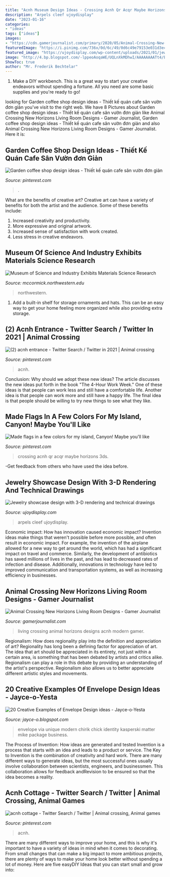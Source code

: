 ```yaml
---
title: "Acnh Museum Design Ideas - Crossing Acnh Qr Acqr Maybe Horizons 3ds"
description: "Arpels cleef ujoydisplay"
date: "2023-01-16"
categories:
- "ideas"
tags: ["ideas"]
images:
- "https://cdn.gamerjournalist.com/primary/2020/05/Animal-Crossing-New-Horizons-Living-Room-Designs.jpg"
featuredImage: "https://i.pinimg.com/736x/0d/6c/49/0d6c49e79153e031d3ecfb8a4b86e302.jpg"
featured_image: "https://ujoydisplay.com/wp-content/uploads/2021/01/jewelry-showcase-design_ujoydisplay-16.jpg"
image: "http://4.bp.blogspot.com/-lppeoAoqaWE/UQLnXkMDhwI/AAAAAAAATt4/EQTxwXNu2ms/s1600/18a-envelope-design.jpg"
ShowToc: true
author: "Mr. Frederik Bechtelar"
---
```



1. Make a DIY workbench. This is a great way to start your creative endeavors without spending a fortune. All you need are some basic supplies and you're ready to go!

	

		
looking for Garden coffee shop design ideas - Thiết kế quán cafe sân vườn đơn giản you've visit to the right web. We have 8 Pictures about Garden coffee shop design ideas - Thiết kế quán cafe sân vườn đơn giản like Animal Crossing New Horizons Living Room Designs - Gamer Journalist, Garden coffee shop design ideas - Thiết kế quán cafe sân vườn đơn giản and also Animal Crossing New Horizons Living Room Designs - Gamer Journalist. Here it is:
		
    
## Garden Coffee Shop Design Ideas - Thiết Kế Quán Cafe Sân Vườn đơn Giản

<img loading=lazy src="https://i.pinimg.com/736x/c9/2d/93/c92d93485f3712a92e7833736267cec1.jpg" onerror="this.onerror=null;this.src='https://tse4.mm.bing.net/th?id=OIP.b6nlHF59wLc34TevowuRkQHaFj&amp;pid=15.1';" alt="Garden coffee shop design ideas - Thiết kế quán cafe sân vườn đơn giản">

_Source: pinterest.com_

>. 

	

What are the benefits of creative art?
Creative art can have a variety of benefits for both the artist and the audience. Some of these benefits include: 
1. Increased creativity and productivity.
2. More expressive and original artwork.
3. Increased sense of satisfaction with work created. 
4. Less stress in creative endeavors.

    
## Museum Of Science And Industry Exhibits Materials Science Research

<img loading=lazy src="http://www.mccormick.northwestern.edu/images/news/2015/07/museum-of-science-and-industry-exhibits-materials-science-research-fb.jpg" onerror="this.onerror=null;this.src='https://tse1.mm.bing.net/th?id=OIP.aML4jD16V6znhiCwkUDPNQHaD4&amp;pid=15.1';" alt="Museum of Science and Industry Exhibits Materials Science Research">

_Source: mccormick.northwestern.edu_

>northwestern. 

	

1. Add a built-in shelf for storage ornaments and hats. This can be an easy way to get your home feeling more organized while also providing extra storage.

    
## (2) Acnh Entrance - Twitter Search / Twitter In 2021 | Animal Crossing

<img loading=lazy src="https://i.pinimg.com/736x/0d/6c/49/0d6c49e79153e031d3ecfb8a4b86e302.jpg" onerror="this.onerror=null;this.src='https://tse1.mm.bing.net/th?id=OIP.L7IS0tyG6WUyme_l99kOEgHaEK&amp;pid=15.1';" alt="(2) acnh entrance - Twitter Search / Twitter in 2021 | Animal crossing">

_Source: pinterest.com_

>acnh. 

	

Conclusion: Why should we adopt these new ideas?
The article discusses the new ideas put forth in the book "The 4-Hour Work Week." One of these ideas is that people can work less and still have a comfortable life. Another idea is that people can work more and still have a happy life. The final idea is that people should be willing to try new things to see what they like.

    
## Made Flags In A Few Colors For My Island, Canyon! Maybe You&#039;ll Like

<img loading=lazy src="https://i.pinimg.com/736x/fe/b2/a6/feb2a6b3be54968d7007008250992e8b.jpg" onerror="this.onerror=null;this.src='https://tse1.mm.bing.net/th?id=OIP.xxM-_eR6EeYNxLw1zOBurQHaNK&amp;pid=15.1';" alt="Made flags in a few colors for my island, Canyon! Maybe you&#039;ll like">

_Source: pinterest.com_

>crossing acnh qr acqr maybe horizons 3ds. 

	

-Get feedback from others who have used the idea before.

    
## Jewelry Showcase Design With 3-D Rendering And Technical Drawings

<img loading=lazy src="https://ujoydisplay.com/wp-content/uploads/2021/01/jewelry-showcase-design_ujoydisplay-16.jpg" onerror="this.onerror=null;this.src='https://tse2.mm.bing.net/th?id=OIP.GySsvE-k21Xjkkmr5N0GjgHaEK&amp;pid=15.1';" alt="Jewelry showcase design with 3-D rendering and technical drawings">

_Source: ujoydisplay.com_

>arpels cleef ujoydisplay. 

	

Economic impact: How has innovation caused economic impact?
Invention ideas make things that weren't possible before more possible, and often result in economic impact. For example, the invention of the airplane allowed for a new way to get around the world, which has had a significant impact on travel and commerce. Similarly, the development of antibiotics has saved millions of lives in the past, and has lead to decreased rates of infection and disease. Additionally, innovations in technology have led to improved communication and transportation systems, as well as increasing efficiency in businesses.

    
## Animal Crossing New Horizons Living Room Designs - Gamer Journalist

<img loading=lazy src="https://cdn.gamerjournalist.com/primary/2020/05/Animal-Crossing-New-Horizons-Living-Room-Designs.jpg" onerror="this.onerror=null;this.src='https://tse3.mm.bing.net/th?id=OIP.wmP7y0DYhaBBo4YAxf9IlQHaEK&amp;pid=15.1';" alt="Animal Crossing New Horizons Living Room Designs - Gamer Journalist">

_Source: gamerjournalist.com_

>living crossing animal horizons designs acnh modern gamer. 

	

Regionalism: How does regionality play into the definition and appreciation of art?
Regionality has long been a defining factor for appreciation of art. The idea that art should be appreciated in its entirety, not just within a certain area, is something that has been debated by artists and critics alike. Regionalism can play a role in this debate by providing an understanding of the artist's perspective. Regionalism also allows us to better appreciate different artistic styles and movements.

    
## 20 Creative Examples Of Envelope Design Ideas - Jayce-o-Yesta

<img loading=lazy src="http://4.bp.blogspot.com/-lppeoAoqaWE/UQLnXkMDhwI/AAAAAAAATt4/EQTxwXNu2ms/s1600/18a-envelope-design.jpg" onerror="this.onerror=null;this.src='https://tse3.mm.bing.net/th?id=OIP.okNrtUn533zz3_zjiWzAjAHaFj&amp;pid=15.1';" alt="20 Creative Examples of Envelope Design ideas - Jayce-o-Yesta">

_Source: jayce-o.blogspot.com_

>envelope via unique modern chirik chick identity kasperski matter mike package business. 

	

The Process of Invention: How ideas are generated and tested
Invention is a process that starts with an idea and leads to a product or service. The Key to Invention is the combination of creativity and hard work. There are many different ways to generate ideas, but the most successful ones usually involve collaboration between scientists, engineers, and businessmen. This collaboration allows for feedback andRevision to be ensured so that the idea becomes a reality.

    
## Acnh Cottage - Twitter Search / Twitter | Animal Crossing, Animal Games

<img loading=lazy src="https://i.pinimg.com/736x/3c/20/e0/3c20e06447d4933a63022fce65b6904d.jpg" onerror="this.onerror=null;this.src='https://tse2.mm.bing.net/th?id=OIP.2pNrNni-yNkbzeCz6VNk-wHaEK&amp;pid=15.1';" alt="acnh cottage - Twitter Search / Twitter | Animal crossing, Animal games">

_Source: pinterest.com_

>acnh. 

	

There are many different ways to improve your home, and this is why it's important to have a variety of ideas in mind when it comes to decorating. From small changes that can make a big impact to more ambitious projects, there are plenty of ways to make your home look better without spending a lot of money. Here are five easyDIY Ideas that you can start small and grow into: 

